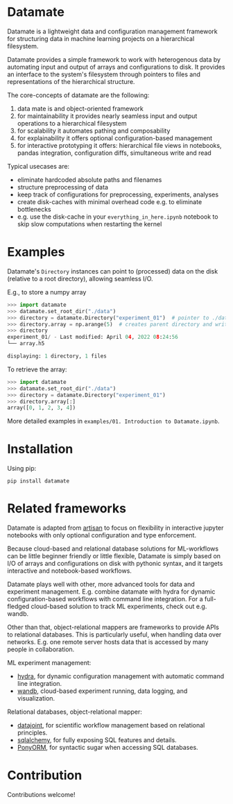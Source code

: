 # Datamate

Datamate is a lightweight data and configuration management framework for structuring data in machine learning projects on a hierarchical filesystem.

Datamate provides a simple framework to work with heterogenous data by automating
input and output of arrays and configurations to disk.
It provides an interface to the system's filesystem through pointers to files
and representations of the hierarchical structure.

The core-concepts of datamate are the following:

1. data mate is and object-oriented framework
2. for maintainability it provides nearly seamless input and output operations to a hierarchical filesystem
3. for scalability it automates pathing and composability
4. for explainability it offers optional configuration-based management
5. for interactive prototyping it offers: hierarchical file views in notebooks, pandas integration, configuration diffs, simultaneous write and read

Typical usecases are:

- eliminate hardcoded absolute paths and filenames
- structure preprocessing of data
- keep track of configurations for preprocessing, experiments, analyses
- create disk-caches with minimal overhead code e.g. to eliminate bottlenecks
- e.g. use the disk-cache in your `everything_in_here.ipynb` notebook to skip slow computations when restarting the kernel

# Examples

Datamate's `Directory` instances can point to (processed) data on the disk (relative to a root directory),
allowing seamless I/O.

E.g., to store a numpy array

```python
>>> import datamate
>>> datamate.set_root_dir("./data")
>>> directory = datamate.Directory("experiment_01")  # pointer to ./data/experiment_01
>>> directory.array = np.arange(5)  # creates parent directory and writes array to h5 file
>>> directory
experiment_01/ - Last modified: April 04, 2022 08:24:56
└── array.h5

displaying: 1 directory, 1 files
```

To retrieve the array:

```python
>>> import datamate
>>> datamate.set_root_dir("./data")
>>> directory = datamate.Directory("experiment_01")
>>> directory.array[:]
array([0, 1, 2, 3, 4])
```

More detailed examples in `examples/01. Introduction to Datamate.ipynb`.

# Installation

Using pip:

`pip install datamate`

# Related frameworks

Datamate is adapted from [artisan](https://github.com/MasonMcGill/artisan) to focus on flexibility in interactive jupyter notebooks with only optional configuration and type enforcement.

Because cloud-based and relational database solutions for ML-workflows can be little
beginner friendly or little flexible, Datamate is simply based on I/O of arrays and configurations on
disk with pythonic syntax, and it targets interactive and notebook-based workflows.

Datamate plays well with other, more advanced tools for data and experiment management.
E.g. combine datamate with hydra for dynamic configuration-based workflows with command line integration.
For a full-fledged cloud-based solution to track ML experiments, check out e.g. wandb.

Other than that, object-relational mappers are frameworks to provide APIs to
relational databases. This is particularly useful, when handling data over networks.
E.g. one remote server hosts data that is accessed by many people in collaboration.

ML experiment management:

- [hydra](https://github.com/facebookresearch/hydra), for dynamic configuration management with automatic command line integration.
- [wandb](https://github.com/wandb), cloud-based experiment running, data logging, and visualization.

Relational databases, object-relational mapper:

- [datajoint](https://github.com/datajoint/datajoint-python), for scientific workflow management based on relational principles.
- [sqlalchemy](https://github.com/sqlalchemy/sqlalchemy), for fully exposing SQL features and details.
- [PonyORM](https://github.com/ponyorm/pony), for syntactic sugar when accessing SQL databases.

# Contribution

Contributions welcome!
